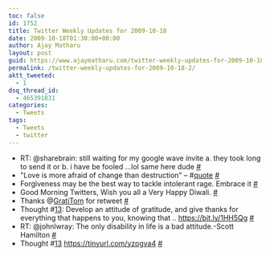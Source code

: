 ```yaml
---
toc: false
id: 1752
title: Twitter Weekly Updates for 2009-10-18
date: 2009-10-18T01:30:00+00:00
author: Ajay Matharu
layout: post
guid: https://www.ajaymatharu.com/twitter-weekly-updates-for-2009-10-18-2/
permalink: /twitter-weekly-updates-for-2009-10-18-2/
aktt_tweeted:
  - 1
dsq_thread_id:
  - 465391831
categories:
  - Tweets
tags:
  - Tweets
  - twitter
---
```

<ul class="aktt_tweet_digest">
  <li>
    RT: @sharebrain: still waiting for my google wave invite a. they took long to send it or b. i have be fooled &#8230;lol same here dude  <a href="https://twitter.com/matharuajay/statuses/4939327113" class="aktt_tweet_time">#</a>
  </li>
  <li>
    "Love is more afraid of change than destruction" &#8211; #<a href="https://search.twitter.com/search?q=%23quote" class="aktt_hashtag">quote</a> <a href="https://twitter.com/matharuajay/statuses/4937640349" class="aktt_tweet_time">#</a>
  </li>
  <li>
    Forgiveness may be the best way to tackle intolerant rage. Embrace it <a href="https://twitter.com/matharuajay/statuses/4937624468" class="aktt_tweet_time">#</a>
  </li>
  <li>
    Good Morning Twitters, Wish you all a Very Happy Diwali. <a href="https://twitter.com/matharuajay/statuses/4937497208" class="aktt_tweet_time">#</a>
  </li>
  <li>
    Thanks @<a href="https://twitter.com/GratiTom" class="aktt_username">GratiTom</a> for retweet <a href="https://twitter.com/matharuajay/statuses/4922050529" class="aktt_tweet_time">#</a>
  </li>
  <li>
    Thought #<a href="https://search.twitter.com/search?q=%2313" class="aktt_hashtag">13</a>: Develop an attitude of gratitude, and give thanks for everything that happens to you, knowing that .. <a href="https://bit.ly/1HH5Qg" rel="nofollow">https://bit.ly/1HH5Qg</a> <a href="https://twitter.com/matharuajay/statuses/4916663522" class="aktt_tweet_time">#</a>
  </li>
  <li>
    RT: @johnlwray: The only disability in life is a bad attitude.-Scott Hamilton <a href="https://twitter.com/matharuajay/statuses/4914617243" class="aktt_tweet_time">#</a>
  </li>
  <li>
    Thought #<a href="https://search.twitter.com/search?q=%2313" class="aktt_hashtag">13</a> <a href="https://tinyurl.com/yzogva4" rel="nofollow">https://tinyurl.com/yzogva4</a> <a href="https://twitter.com/matharuajay/statuses/4914198534" class="aktt_tweet_time">#</a>
  </li>
</ul>
